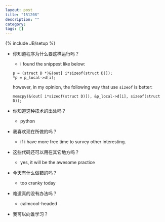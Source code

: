 ```yaml
---
layout: post
title: "151208"
description: ""
category: 
tags: []
---
```

{% include JB/setup %}

* 你知道程序为什么要这样运行吗？
  * i found the snippest like below:
  ```
  p = (struct D *)&(out[ i*sizeof(struct D)]);
  *p = p_local->d[i];
  ```
  however, in my opinion, the following way that use `sizeof` is better:
  ```
  memcpy(&(out[ i*sizeof(struct D)]), &p_local->d[i], sizeof(struct D));
  ```

* 你知道这种技术的出处吗？
  * python

* 我喜欢现在所做的吗？
  * if i have more free time to survey other interesting.

* 这些代码还可以用在其它地方吗？
  * yes, it will be the awesome practice

* 今天有什么做错的吗？
  * too cranky today

* 难道真的没有办法吗？
  * calmcool-headed 

* 我可以向谁学习？
 
